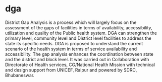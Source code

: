 # dga

District Gap Analysis is a process which will largely focus on the assessment of the gaps of facilities in terms of availability, 
accessibility, utilization and quality of the Public health system. DGA can strengthen the primary level, 
community level and District level facilities to address the state its specific needs.
DGA is proposed to understand the current scenario of the health system in terms of service availability and accessibility. 
The gap analysis enhances the coordination between state and the district and block level. 
It was carried out in Collaboration with Directorate of Health services, CG/National Health Mission with technical and design support
from UNICEF, Raipur and powered by SDRC, Bhubaneswar.
